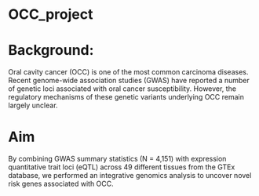 # OCC_project

# Background:
Oral cavity cancer (OCC) is one of the most common carcinoma diseases. Recent genome-wide association studies (GWAS) have reported a number of genetic loci associated with oral cancer susceptibility. However, the regulatory mechanisms of these genetic variants underlying OCC remain largely unclear.

# Aim
By combining GWAS summary statistics (N = 4,151) with expression quantitative trait loci (eQTL) across 49 different tissues from the GTEx database, we performed an integrative genomics analysis to uncover novel risk genes associated with OCC. 
